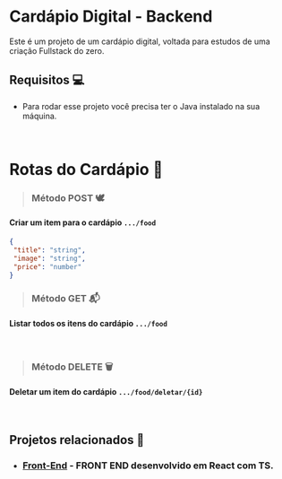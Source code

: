 # Cardápio Digital - Backend
Este é um projeto de um cardápio digital, voltada para estudos de uma criação Fullstack do zero.
## Requisitos 💻
- Para rodar esse projeto você precisa ter o Java instalado na sua máquina.

<br>

# Rotas do Cardápio 📖

> ### Método POST 🕊️
#### Criar um item para o cardápio `.../food`

```json
{
 "title": "string",
 "image": "string",
 "price": "number"
}
```

> ### Método GET 📬
#### Listar todos os itens do cardápio `.../food`

<br>

> ### Método DELETE 🗑️
#### Deletar um item do cardápio `.../food/deletar/{id}`

<br>

## Projetos relacionados 📁

- ### [Front-End](https://github.com/ogabrielalves/cardapio-digital-frontend) - FRONT END desenvolvido em React com TS.
